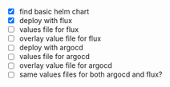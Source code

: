- [x] find basic helm chart
- [x] deploy with flux
- [ ] values file for flux
- [ ] overlay value file for flux
- [ ] deploy with argocd
- [ ] values file for argocd
- [ ] overlay value file for argocd
- [ ] same values files for both argocd and flux?